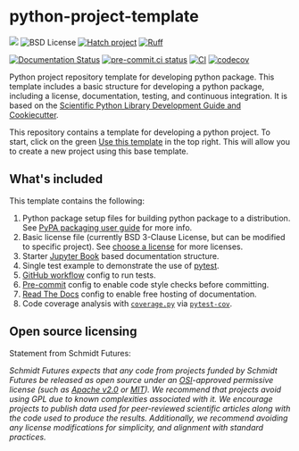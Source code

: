 # python-project-template

<span><img src="https://img.shields.io/badge/SSEC-Project-purple?logo=data:image/png;base64,iVBORw0KGgoAAAANSUhEUgAAAA0AAAAOCAQAAABedl5ZAAAACXBIWXMAAAHKAAABygHMtnUxAAAAGXRFWHRTb2Z0d2FyZQB3d3cuaW5rc2NhcGUub3Jnm+48GgAAAMNJREFUGBltwcEqwwEcAOAfc1F2sNsOTqSlNUopSv5jW1YzHHYY/6YtLa1Jy4mbl3Bz8QIeyKM4fMaUxr4vZnEpjWnmLMSYCysxTcddhF25+EvJia5hhCudULAePyRalvUteXIfBgYxJufRuaKuprKsbDjVUrUj40FNQ11PTzEmrCmrevPhRcVQai8m1PRVvOPZgX2JttWYsGhD3atbHWcyUqX4oqDtJkJiJHUYv+R1JbaNHJmP/+Q1HLu2GbNoSm3Ft0+Y1YMdPSTSwQAAAABJRU5ErkJggg==&style=plastic" /><span>
![BSD License](https://badgen.net/badge/license/BSD-3-Clause/blue)
[![Hatch project](https://img.shields.io/badge/%F0%9F%A5%9A-Hatch-4051b5.svg)](https://github.com/pypa/hatch)
[![Ruff](https://img.shields.io/endpoint?url=https://raw.githubusercontent.com/astral-sh/ruff/main/assets/badge/v2.json)](https://github.com/astral-sh/ruff)

[![Documentation Status](https://readthedocs.org/projects/ssec-python-project-template/badge/?version=latest)](https://ssec-python-project-template.readthedocs.io/en/latest/?badge=latest)
[![pre-commit.ci status](https://results.pre-commit.ci/badge/github/uw-ssec/python-project-template/main.svg)](https://results.pre-commit.ci/latest/github/uw-ssec/python-project-template/main)
[![CI](https://github.com/uw-ssec/python-project-template/actions/workflows/ci.yml/badge.svg)](https://github.com/uw-ssec/python-project-template/actions/workflows/ci.yml)
[![codecov](https://codecov.io/gh/uw-ssec/python-project-template/graph/badge.svg?token=13LYMLQBZL)](https://codecov.io/gh/uw-ssec/python-project-template)

Python project repository template for developing python package. This template
includes a basic structure for developing a python package, including a license,
documentation, testing, and continuous integration. It is based on the
[Scientific Python Library Development Guide and Cookiecutter](https://github.com/scientific-python/cookie).

This repository contains a template for developing a python project. To start,
click on the green
[Use this template](https://github.com/uw-ssec/python-project-template/generate)
in the top right. This will allow you to create a new project using this base
template.

## What's included

This template contains the following:

1. Python package setup files for building python package to a distribution. See
   [PyPA packaging user guide](https://packaging.python.org/en/latest/) for more
   info.
2. Basic license file (currently BSD 3-Clause License, but can be modified to
   specific project). See [choose a license](https://choosealicense.com/) for
   more licenses.
3. Starter [Jupyter Book](https://jupyterbook.org) based documentation
   structure.
4. Single test example to demonstrate the use of
   [pytest](https://docs.pytest.org/en/7.2.x/).
5. [GitHub workflow](https://docs.github.com/en/actions/using-workflows/workflow-syntax-for-github-actions)
   config to run tests.
6. [Pre-commit](https://pre-commit.com/) config to enable code style checks
   before committing.
7. [Read The Docs](https://readthedocs.org/) config to enable free hosting of
   documentation.
8. Code coverage analysis with
   [`coverage.py`](https://coverage.readthedocs.io/en/7.2.3/) via
   [`pytest-cov`](https://pytest-cov.readthedocs.io/en/latest/).

## Open source licensing

Statement from Schmidt Futures:

_Schmidt Futures expects that any code from projects funded by Schmidt Futures
be released as open source under an
[OSI](https://opensource.org/licenses)-approved permissive license (such as
[Apache v2.0](https://choosealicense.com/licenses/apache-2.0/) or
[MIT](https://choosealicense.com/licenses/mit/)). We recommend that projects
avoid using GPL due to known complexities associated with it. We encourage
projects to publish data used for peer-reviewed scientific articles along with
the code used to produce the results. Additionally, we recommend avoiding any
license modifications for simplicity, and alignment with standard practices._
